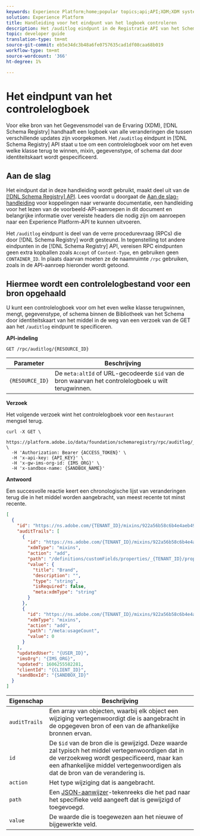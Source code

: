 ```yaml
---
keywords: Experience Platform;home;popular topics;api;API;XDM;XDM system;experience data model;Experience data model;Experience Data Model;data model;Data Model;audit;audit log;changelog;change log;rpc;
solution: Experience Platform
title: Handleiding voor het eindpunt van het logboek controleren
description: Het /auditlog eindpunt in de Registratie API van het Schema staat u toe om een chronologische lijst van veranderingen terug te winnen die aan een bestaand middel XDM zijn aangebracht.
topic: developer guide
translation-type: tm+mt
source-git-commit: eb5e34dc3b48a6fe0757635cad1df08caa68b019
workflow-type: tm+mt
source-wordcount: '366'
ht-degree: 1%

---
```



# Het eindpunt van het controlelogboek

Voor elke bron van het Gegevensmodel van de Ervaring (XDM), [!DNL Schema Registry] handhaaft een logboek van alle veranderingen die tussen verschillende updates zijn voorgekomen. Het `/auditlog` eindpunt in [!DNL Schema Registry] API staat u toe om een controlelogboek voor om het even welke klasse terug te winnen, mixin, gegevenstype, of schema dat door identiteitskaart wordt gespecificeerd.

## Aan de slag

Het eindpunt dat in deze handleiding wordt gebruikt, maakt deel uit van de [[!DNL Schema Registry] API](https://www.adobe.io/apis/experienceplatform/home/api-reference.html#!acpdr/swagger-specs/mixin-registry.yaml). Lees voordat u doorgaat de [Aan de slag-handleiding](./getting-started.md) voor koppelingen naar verwante documentatie, een handleiding voor het lezen van de voorbeeld-API-aanroepen in dit document en belangrijke informatie over vereiste headers die nodig zijn om aanroepen naar een Experience Platform-API te kunnen uitvoeren.

Het `/auditlog` eindpunt is deel van de verre procedurevraag (RPCs) die door [!DNL Schema Registry] wordt gesteund. In tegenstelling tot andere eindpunten in de [!DNL Schema Registry] API, vereisen RPC eindpunten geen extra kopballen zoals `Accept` of `Content-Type`, en gebruiken geen `CONTAINER_ID`. In plaats daarvan moeten ze de naamruimte `/rpc` gebruiken, zoals in de API-aanroep hieronder wordt getoond.

## Hiermee wordt een controlelogbestand voor een bron opgehaald

U kunt een controlelogboek voor om het even welke klasse terugwinnen, mengt, gegevenstype, of schema binnen de Bibliotheek van het Schema door identiteitskaart van het middel in de weg van een verzoek van de GET aan het `/auditlog` eindpunt te specificeren.

**API-indeling**

```http
GET /rpc/auditlog/{RESOURCE_ID}
```

| Parameter | Beschrijving |
| --- | --- |
| `{RESOURCE_ID}` | De `meta:altId` of URL-gecodeerde `$id` van de bron waarvan het controlelogboek u wilt terugwinnen. |

**Verzoek**

Het volgende verzoek wint het controlelogboek voor een `Restaurant` mengsel terug.

```shell
curl -X GET \
  https://platform.adobe.io/data/foundation/schemaregistry/rpc/auditlog/_{TENANT_ID}.mixins.922a56b58c6b4e4aeb49e577ec82752106ffe8971b23b4d9 \
  -H 'Authorization: Bearer {ACCESS_TOKEN}' \
  -H 'x-api-key: {API_KEY}' \
  -H 'x-gw-ims-org-id: {IMS_ORG}' \
  -H 'x-sandbox-name: {SANDBOX_NAME}'
```

**Antwoord**

Een succesvolle reactie keert een chronologische lijst van veranderingen terug die in het middel worden aangebracht, van meest recente tot minst recente.

```json
[
  {
    "id": "https://ns.adobe.com/{TENANT_ID}/mixins/922a56b58c6b4e4aeb49e577ec82752106ffe8971b23b4d9",
    "auditTrails": [
      {
        "id": "https://ns.adobe.com/{TENANT_ID}/mixins/922a56b58c6b4e4aeb49e577ec82752106ffe8971b23b4d9",
        "xdmType": "mixins",
        "action": "add",
        "path": "/definitions/customFields/properties/_{TENANT_ID}/properties/brand",
        "value": {
          "title": "Brand",
          "description": "",
          "type": "string",
          "isRequired": false,
          "meta:xdmType": "string"
        }
      },
      {
        "id": "https://ns.adobe.com/{TENANT_ID}/mixins/922a56b58c6b4e4aeb49e577ec82752106ffe8971b23b4d9",
        "xdmType": "mixins",
        "action": "add",
        "path": "/meta:usageCount",
        "value": 0
      }
    ],
    "updatedUser": "{USER_ID}",
    "imsOrg": "{IMS_ORG}",
    "updated": 1606255582281,
    "clientId": "{CLIENT_ID}",
    "sandBoxId": "{SANDBOX_ID}"
  }
]
```

| Eigenschap | Beschrijving |
| --- | --- |
| `auditTrails` | Een array van objecten, waarbij elk object een wijziging vertegenwoordigt die is aangebracht in de opgegeven bron of een van de afhankelijke bronnen ervan. |
| `id` | De `$id` van de bron die is gewijzigd. Deze waarde zal typisch het middel vertegenwoordigen dat in de verzoekweg wordt gespecificeerd, maar kan een afhankelijke middel vertegenwoordigen als dat de bron van de verandering is. |
| `action` | Het type wijziging dat is aangebracht. |
| `path` | Een [JSON-aanwijzer](../../landing/api-fundamentals.md#json-pointer)-tekenreeks die het pad naar het specifieke veld aangeeft dat is gewijzigd of toegevoegd. |
| `value` | De waarde die is toegewezen aan het nieuwe of bijgewerkte veld. |